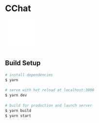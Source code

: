 # CChat
<img width="100" src="./assets/img/logo.svg" alt=""/>

## Build Setup

```bash
# install dependencies
$ yarn

# serve with hot reload at localhost:3000
$ yarn dev

# build for production and launch server
$ yarn build
$ yarn start
```
